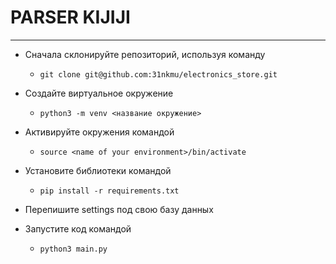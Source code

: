 # PARSER KIJIJI
___
* Сначала склонируйте репозиторий, используя команду
    * ` git clone git@github.com:31nkmu/electronics_store.git `

* Создайте виртуальное окружение 
    * ` python3 -m venv <название окружение> `

* Активируйте окружения командой
    * ` source <name of your environment>/bin/activate `

* Установите библиотеки командой
    * ` pip install -r requirements.txt `

* Перепишите settings под свою базу данных

* Запустите код командой
   * ` python3 main.py `
